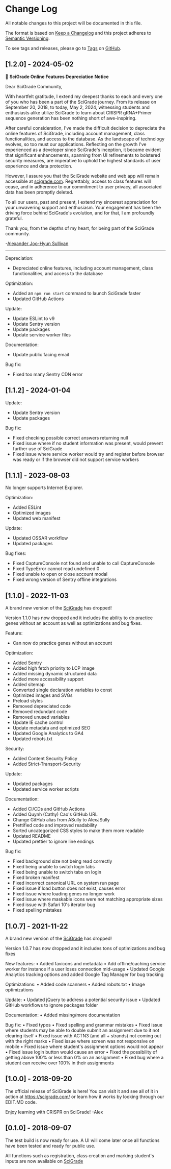 # Change Log

All notable changes to this project will be documented in this file.

The format is based on [Keep a Changelog](http://keepachangelog.com/) and this project adheres to [Semantic Versioning](http://semver.org/).

To see tags and releases, please go to [Tags](https://github.com/AlexJSully/SciGrade/tags) on [GitHub](https://github.com/AlexJSully/SciGrade).

## [1.2.0] - 2024-05-02

🔬 **SciGrade Online Features Depreciation Notice**

Dear SciGrade Community,

With heartfelt gratitude, I extend my deepest thanks to each and every one of you who has been a part of the SciGrade journey. From its release on September 20, 2018, to today, May 2, 2024, witnessing students and enthusiasts alike utilize SciGrade to learn about CRISPR gRNA+Primer sequence generation has been nothing short of awe-inspiring.

After careful consideration, I've made the difficult decision to depreciate the online features of SciGrade, including account management, class functionalities, and access to the database. As the landscape of technology evolves, so too must our applications. Reflecting on the growth I've experienced as a developer since SciGrade's inception, it became evident that significant enhancements, spanning from UI refinements to bolstered security measures, are imperative to uphold the highest standards of user experience and data protection.

However, I assure you that the SciGrade website and web app will remain accessible at [scigrade.com](https://scigrade.com/). Regrettably, access to class features will cease, and in adherence to our commitment to user privacy, all associated data has been promptly deleted.

To all our users, past and present, I extend my sincerest appreciation for your unwavering support and enthusiasm. Your engagement has been the driving force behind SciGrade's evolution, and for that, I am profoundly grateful.

Thank you, from the depths of my heart, for being part of the SciGrade community.

-[Alexander Joo-Hyun Sullivan](https://twitter.com/alexjsully)

---

Depreciation:

- Depreciated online features, including account management, class functionalities, and access to the database

Optimization:

- Added an `npm run start` command to launch SciGrade faster
- Updated GitHub Actions

Update:

- Update ESLint to v9
- Update Sentry version
- Update packages
- Update service worker files

Documentation:

- Update public facing email

Bug fix:

- Fixed too many Sentry CDN error

## [1.1.2] - 2024-01-04

Update:

- Update Sentry version
- Update packages

Bug fix:

- Fixed checking possible correct answers returning null
- Fixed issue where if no student information was present, would prevent further use of SciGrade
- Fixed issue where service worker would try and register before browser was ready or if the browser did not support service workers

## [1.1.1] - 2023-08-03

No longer supports Internet Explorer.

Optimization:

- Added ESLint
- Optimized images
- Updated web manifest

Update:

- Updated OSSAR workflow
- Updated packages

Bug fixes:

- Fixed CaptureConsole not found and unable to call CaptureConsole
- Fixed TypeError cannot read undefined 0
- Fixed unable to open or close account modal
- Fixed wrong version of Sentry offline integrations

## [1.1.0] - 2022-11-03

A brand new version of the [SciGrade](https://scigrade.com/) has dropped!

Version 1.1.0 has now dropped and it includes the ability to do practice genes without an account as well as optimizations and bug fixes.

Feature:

- Can now do practice genes without an account

Optimization:

- Added Sentry
- Added high fetch priority to LCP image
- Added missing dynamic structured data
- Added more accessibility support
- Added sitemap
- Converted single declaration variables to const
- Optimized images and SVGs
- Preload styles
- Removed depreciated code
- Removed redundant code
- Removed unused variables
- Update IE cache control
- Update metadata and optimized SEO
- Updated Google Analytics to GA4
- Updated robots.txt

Security:

- Added Content Security Policy
- Added Strict-Transport-Security

Update:

- Updated packages
- Updated service worker scripts

Documentation:

- Added CI/CDs and GitHub Actions
- Added Quynh (Cathy) Cao's GitHub URL
- Change GitHub alias from ASully to AlexJSully
- Prettified code and improved readability
- Sorted uncategorized CSS styles to make them more readable
- Updated README
- Updated prettier to ignore line endings

Bug fix:

- Fixed background size not being read correctly
- Fixed being unable to switch login tabs
- Fixed being unable to switch tabs on login
- Fixed broken manifest
- Fixed incorrect canonical URL on system run page
- Fixed issue if load button does not exist, causes error
- Fixed issue where loading genes no longer work
- Fixed issue where maskable icons were not matching appropriate sizes
- Fixed issue with Safari 10's iterator bug
- Fixed spelling mistakes

## [1.0.7] - 2021-11-22

A brand new version of the [SciGrade](https://scigrade.com/) has dropped!

Version 1.0.7 has now dropped and it includes tons of optimizations and bug fixes

New features:
• Added favicons and metadata
• Add offline/caching service worker for instance if a user loses connection mid-usage
• Updated Google Analytics tracking options and added Google Tag Manager for bug tracking

Optimizations:
• Added code scanners
• Added robots.txt
• Image optimizations

Update:
• Updated jQuery to address a potential security issue
• Updated GitHub workflows to ignore packages folder

Documentation:
• Added missing/more documentation

Bug fix:
• Fixed typos
• Fixed spelling and grammar mistakes
• Fixed issue where students may be able to double submit an assignment due to it not clearing itself
• Fixed issue with ACTN3 (and all + strands) not coming out with the right marks
• Fixed issue where screen was not responsive on mobile
• Fixed issue where student's assignment options would not appear
• Fixed issue login button would cause an error
• Fixed the possibility of getting above 100% or less than 0% on an assignment
• Fixed bug where a student can receive over 100% in their assignments

## [1.0.0] - 2018-09-20

The official release of SciGrade is here! You can visit it and see all of it in action at https://scigrade.com/ or learn how it works by looking through our EDIT.MD code.

Enjoy learning with CRISPR on SciGrade!
-Alex

## [0.1.0] - 2018-09-07

The test build is now ready for use. A UI will come later once all functions have been tested and ready for public use.

All functions such as registration, class creation and marking student's inputs are now available on [SciGrade](http://scigrade.com/)
